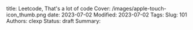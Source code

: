 title: Leetcode, That's a lot of code
Cover: /images/apple-touch-icon_thumb.png
date: 2023-07-02
Modified: 2023-07-02
Tags:
Slug: 101
Authors: clexp
Status: draft
Summary:
